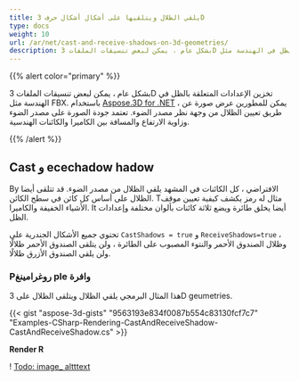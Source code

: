 ```yaml
---
title: يلقي الظلال ويتلقيها على أشكال أشكال حرف 3D
type: docs
weight: 10
url: /ar/net/cast-and-receive-shadows-on-3d-geometries/
description: بشكل عام ، يمكن لبعض تنسيقات الملفات 3D تخزين الإعدادات المتعلقة بالظل في الهندسة مثل FBX. باستخدام Aspose.3D for .NET ، يمكن للمطورين عرض صورة عن طريق تعيين الظلال من وجهة نظر مصدر الضوء. تعتمد جودة الصورة على مصدر الضوء وزاوية الارتفاع والمسافة بين الكاميرا والكائنات الهندسية.
---
```

{{% alert color="primary" %}}

بشكل عام ، يمكن لبعض تنسيقات الملفات 3D تخزين الإعدادات المتعلقة بالظل في الهندسة مثل FBX. باستخدام [Aspose.3D for .NET](https://products.aspose.com/3d/net/) ، يمكن للمطورين عرض صورة عن طريق تعيين الظلال من وجهة نظر مصدر الضوء. تعتمد جودة الصورة على مصدر الضوء وزاوية الارتفاع والمسافة بين الكاميرا والكائنات الهندسية.

{{% /alert %}}
##  **Cast و ecechadow hadow**
By الافتراضي ، كل الكائنات في المشهد يلقي الظلال من مصدر الضوء. قد تتلقى أيضا الظلال على أساس كل كائن في سطح الكائن. Tمثال له رمز يكشف كيفية تعيين موقف الأشياء الخفيفة والكاميرا. It أيضا يخلق طائرة ويضع ثلاثة كائنات بألوان مختلفة وإعدادات الظل.

تحتوي جميع الأشكال الجندرية على `CastShadows = true` و `ReceiveShadows=true` ، وظلال الصندوق الأحمر والنتوء المصبوب على الطائرة ، ولن يتلقى الصندوق الأحمر ظلالًا ولن يلقي الصندوق الأزرق ظلالًا.
###  **Pروغرامينغ ple وافرة**
هذا المثال البرمجي يلقي الظلال ويتلقى الظلال على 3D geumetries.

{{< gist "aspose-3d-gists" "9563193e834f0087b554c83130fcf7c7" "Examples-CSharp-Rendering-CastAndReceiveShadow-CastAndReceiveShadow.cs" >}}


**Render R**

! [Todo: image_ altttext](cast-and-receive-shadows-on-3d-geometries_1.png)
